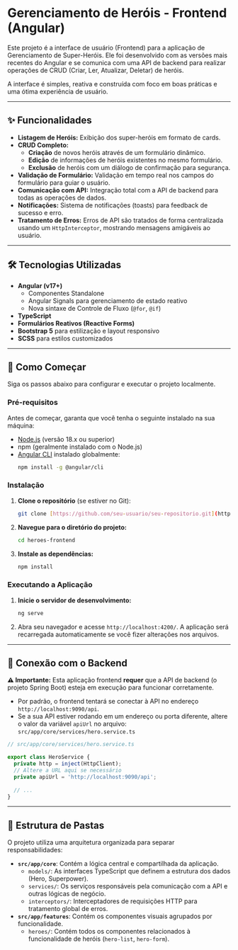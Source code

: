 # Gerenciamento de Heróis - Frontend (Angular)

Este projeto é a interface de usuário (Frontend) para a aplicação de Gerenciamento de Super-Heróis. Ele foi desenvolvido com as versões mais recentes do Angular e se comunica com uma API de backend para realizar operações de CRUD (Criar, Ler, Atualizar, Deletar) de heróis.

A interface é simples, reativa e construída com foco em boas práticas e uma ótima experiência de usuário.

---

## ✨ Funcionalidades

- **Listagem de Heróis:** Exibição dos super-heróis em formato de cards.
- **CRUD Completo:**
    - **Criação** de novos heróis através de um formulário dinâmico.
    - **Edição** de informações de heróis existentes no mesmo formulário.
    - **Exclusão** de heróis com um diálogo de confirmação para segurança.
- **Validação de Formulário:** Validação em tempo real nos campos do formulário para guiar o usuário.
- **Comunicação com API:** Integração total com a API de backend para todas as operações de dados.
- **Notificações:** Sistema de notificações (toasts) para feedback de sucesso e erro.
- **Tratamento de Erros:** Erros de API são tratados de forma centralizada usando um `HttpInterceptor`, mostrando mensagens amigáveis ao usuário.

---

## 🛠️ Tecnologias Utilizadas

- **Angular (v17+)**
  - Componentes Standalone
  - Angular Signals para gerenciamento de estado reativo
  - Nova sintaxe de Controle de Fluxo (`@for`, `@if`)
- **TypeScript**
- **Formulários Reativos (Reactive Forms)**
- **Bootstrap 5** para estilização e layout responsivo
- **SCSS** para estilos customizados

---

## 🚀 Como Começar

Siga os passos abaixo para configurar e executar o projeto localmente.

### Pré-requisitos

Antes de começar, garanta que você tenha o seguinte instalado na sua máquina:
- [Node.js](https://nodejs.org/) (versão 18.x ou superior)
- npm (geralmente instalado com o Node.js)
- [Angular CLI](https://angular.io/cli) instalado globalmente:
  ```bash
  npm install -g @angular/cli
  ```

### Instalação

1.  **Clone o repositório** (se estiver no Git):
    ```bash
    git clone [https://github.com/seu-usuario/seu-repositorio.git](https://github.com/seu-usuario/seu-repositorio.git)
    ```

2.  **Navegue para o diretório do projeto:**
    ```bash
    cd heroes-frontend
    ```

3.  **Instale as dependências:**
    ```bash
    npm install
    ```

### Executando a Aplicação

1.  **Inicie o servidor de desenvolvimento:**
    ```bash
    ng serve
    ```
2.  Abra seu navegador e acesse `http://localhost:4200/`. A aplicação será recarregada automaticamente se você fizer alterações nos arquivos.

---

## 🔗 Conexão com o Backend

**⚠️ Importante:** Esta aplicação frontend **requer** que a API de backend (o projeto Spring Boot) esteja em execução para funcionar corretamente.

- Por padrão, o frontend tentará se conectar à API no endereço `http://localhost:9090/api`.
- Se a sua API estiver rodando em um endereço ou porta diferente, altere o valor da variável `apiUrl` no arquivo:
  `src/app/core/services/hero.service.ts`

```typescript
// src/app/core/services/hero.service.ts

export class HeroService {
  private http = inject(HttpClient);
  // Altere a URL aqui se necessário
  private apiUrl = 'http://localhost:9090/api'; 
  
  // ...
}
```

---

## 📁 Estrutura de Pastas

O projeto utiliza uma arquitetura organizada para separar responsabilidades:

- **`src/app/core`**: Contém a lógica central e compartilhada da aplicação.
  - `models/`: As interfaces TypeScript que definem a estrutura dos dados (Hero, Superpower).
  - `services/`: Os serviços responsáveis pela comunicação com a API e outras lógicas de negócio.
  - `interceptors/`: Interceptadores de requisições HTTP para tratamento global de erros.
- **`src/app/features`**: Contém os componentes visuais agrupados por funcionalidade.
  - `heroes/`: Contém todos os componentes relacionados à funcionalidade de heróis (`hero-list`, `hero-form`).